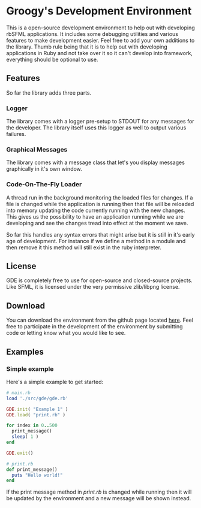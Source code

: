 # Groogy's Development Environment
This is a open-source development environment to help out with developing rbSFML applications. It includes some debugging utilities and various features to make development easier. Feel free to add your own additions to the library. Thumb rule being that it is to help out with developing applications in Ruby and not take over it so it can't develop into framework, everything should be optional to use.

## Features
So far the library adds three parts.

### Logger
The library comes with a logger pre-setup to STDOUT for any messages for the developer. The library itself uses this logger as well to output various failures.

### Graphical Messages
The library comes with a message class that let's you display messages graphically in it's own window.

### Code-On-The-Fly Loader
A thread run in the background monitoring the loaded files for changes. If a file is changed while the application is running then that file will be reloaded into memory updating the code currently running with the new changes. This gives us the possibility to have an application running while we are developing and see the changes tread into effect at the moment we save.

So far this handles any syntax errors that might arise but it is still in it's early age of development. For instance if we define a method in a module and then remove it this method will still exist in the ruby interpreter. 

## License
GDE is completely free to use for open-source and closed-source projects. Like SFML, it is licensed under the very permissive zlib/libpng license.

## Download
You can download the environment from the github page located [here](https://github.com/Groogy/GDE). Feel free to participate in the development of the environment by submitting code or letting know what you would like to see.

## Examples
### Simple example
Here's a simple example to get started:

```ruby
# main.rb
load './src/gde/gde.rb'

GDE.init( "Example 1" )
GDE.load( "print.rb" )

for index in 0..500
  print_message()
  sleep( 1 )
end

GDE.exit()
```
```ruby
# print.rb
def print_message()
  puts "Hello world!"
end
```

If the print message method in _print.rb_ is changed while running then it will be updated by the environment and a new message will be shown instead.